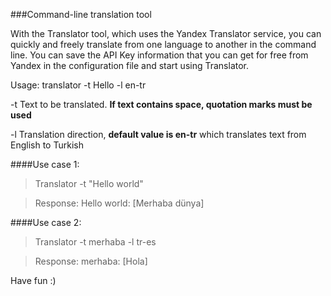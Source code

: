 ###Command-line translation tool 

With the Translator tool, which uses the Yandex Translator service, you can quickly and freely translate from one language to another in the command line. You can save the API Key information that you can get for free from Yandex in the configuration file and start using Translator.

Usage: translator -t Hello -l en-tr

-t Text to be translated. **If text contains space, quotation marks must be used**

-l Translation direction, **default value is en-tr** which translates text from English to Turkish


####Use case 1:

>Translator -t "Hello world"

>Response:
>Hello world: [Merhaba dünya]

####Use case 2:

>Translator -t merhaba -l tr-es

>Response:
>merhaba: [Hola]

Have fun :)
